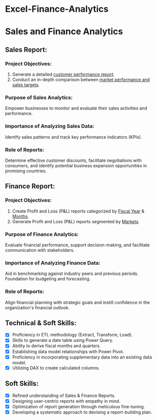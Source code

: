 # Excel-Finance-Analytics
# Sales and Finance Analytics

## Sales Report:

### Project Objectives:
1. Generate a detailed [customer performance report](https://github.com/ankitdhomane/Financial-Analytics-Excel/blob/main/Customer%20Performance%20Report.pdf).
2. Conduct an in-depth comparison between [market performance and sales targets](https://github.com/ankitdhomane/Financial-Analytics-Excel/blob/main/Market%20Performance%20vs%20Target%20Report.pdf).

### Purpose of Sales Analytics:
Empower businesses to monitor and evaluate their sales activities and performance.

### Importance of Analyzing Sales Data:
Identify sales patterns and track key performance indicators (KPIs).

### Role of Reports:
Determine effective customer discounts, facilitate negotiations with consumers, and identify potential business expansion opportunities in promising countries.

## Finance Report:

### Project Objectives:
1. Create Profit and Loss (P&L) reports categorized by [Fiscal Year](https://github.com/Rajesh10001/Excel-Sales-Analytics/blob/main/P%26L%20Statement%20by%20Fiscal%20Year.pdf) & [Months](https://github.com/Rajesh10001/Excel-Sales-Analytics/blob/main/P%26L%20Statement%20by%20Months.pdf).
2. Generate Profit and Loss (P&L) reports segmented by [Markets](https://github.com/Rajesh10001/Excel-Sales-Analytics/blob/main/P%26L%20Statement%20by%20Markets.pdf).

### Purpose of Finance Analytics:
Evaluate financial performance, support decision-making, and facilitate communication with stakeholders.

### Importance of Analyzing Finance Data:
Aid in benchmarking against industry peers and previous periods. Foundation for budgeting and forecasting.

### Role of Reports:
Align financial planning with strategic goals and instill confidence in the organization's financial outlook.

## Technical & Soft Skills:

- [x] Proficiency in ETL methodology (Extract, Transform, Load).
- [x] Skills to generate a date table using Power Query.
- [x] Ability to derive fiscal months and quarters.
- [x] Establishing data model relationships with Power Pivot.
- [x] Proficiency in incorporating supplementary data into an existing data model.
- [x] Utilizing DAX to create calculated columns.

## Soft Skills:

- [x] Refined understanding of Sales & Finance Reports.
- [x] Designing user-centric reports with empathy in mind.
- [x] Optimization of report generation through meticulous fine-tuning.
- [x] Developing a systematic approach to devising a report-building plan.
